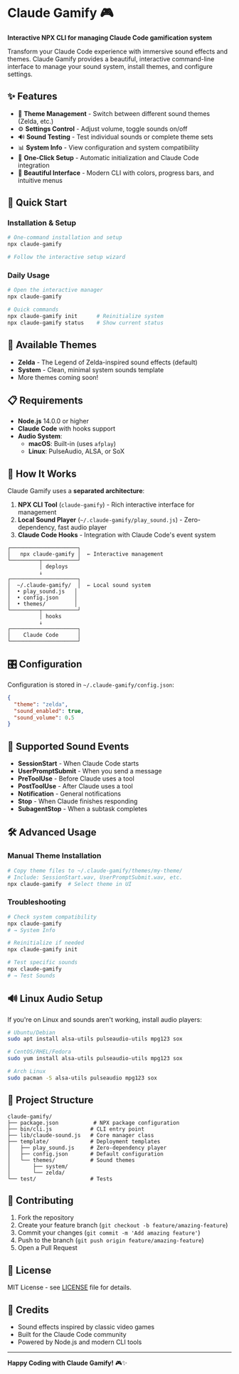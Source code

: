 # Claude Gamify 🎮

**Interactive NPX CLI for managing Claude Code gamification system**

Transform your Claude Code experience with immersive sound effects and themes. Claude Gamify provides a beautiful, interactive command-line interface to manage your sound system, install themes, and configure settings.

## ✨ Features

- 🎵 **Theme Management** - Switch between different sound themes (Zelda, etc.)
- ⚙️ **Settings Control** - Adjust volume, toggle sounds on/off
- 🔊 **Sound Testing** - Test individual sounds or complete theme sets
- 📊 **System Info** - View configuration and system compatibility
- 🚀 **One-Click Setup** - Automatic initialization and Claude Code integration
- 🎨 **Beautiful Interface** - Modern CLI with colors, progress bars, and intuitive menus

## 🚀 Quick Start

### Installation & Setup

```bash
# One-command installation and setup
npx claude-gamify

# Follow the interactive setup wizard
```

### Daily Usage

```bash
# Open the interactive manager
npx claude-gamify

# Quick commands
npx claude-gamify init      # Reinitialize system
npx claude-gamify status    # Show current status
```

## 🎵 Available Themes

- **Zelda** - The Legend of Zelda-inspired sound effects (default)
- **System** - Clean, minimal system sounds template
- More themes coming soon!

## 📋 Requirements

- **Node.js** 14.0.0 or higher
- **Claude Code** with hooks support
- **Audio System**:
  - **macOS**: Built-in (uses `afplay`)
  - **Linux**: PulseAudio, ALSA, or SoX

## 🔧 How It Works

Claude Gamify uses a **separated architecture**:

1. **NPX CLI Tool** (`claude-gamify`) - Rich interactive interface for management
2. **Local Sound Player** (`~/.claude-gamify/play_sound.js`) - Zero-dependency, fast audio player
3. **Claude Code Hooks** - Integration with Claude Code's event system

```
┌─────────────────────┐
│   npx claude-gamify │  ← Interactive management
└─────────┬───────────┘
          │ deploys
          ↓
┌─────────────────────┐
│  ~/.claude-gamify/  │  ← Local sound system
│  • play_sound.js   │
│  • config.json     │
│  • themes/         │
└─────────┬───────────┘
          │ hooks
          ↓
┌─────────────────────┐
│    Claude Code      │
└─────────────────────┘
```

## 🎛️ Configuration

Configuration is stored in `~/.claude-gamify/config.json`:

```json
{
  "theme": "zelda",
  "sound_enabled": true,
  "sound_volume": 0.5
}
```

## 🎯 Supported Sound Events

- **SessionStart** - When Claude Code starts
- **UserPromptSubmit** - When you send a message
- **PreToolUse** - Before Claude uses a tool
- **PostToolUse** - After Claude uses a tool
- **Notification** - General notifications
- **Stop** - When Claude finishes responding
- **SubagentStop** - When a subtask completes

## 🛠️ Advanced Usage

### Manual Theme Installation

```bash
# Copy theme files to ~/.claude-gamify/themes/my-theme/
# Include: SessionStart.wav, UserPromptSubmit.wav, etc.
npx claude-gamify  # Select theme in UI
```

### Troubleshooting

```bash
# Check system compatibility
npx claude-gamify
# → System Info

# Reinitialize if needed
npx claude-gamify init

# Test specific sounds
npx claude-gamify
# → Test Sounds
```

## 🔊 Linux Audio Setup

If you're on Linux and sounds aren't working, install audio players:

```bash
# Ubuntu/Debian
sudo apt install alsa-utils pulseaudio-utils mpg123 sox

# CentOS/RHEL/Fedora
sudo yum install alsa-utils pulseaudio-utils mpg123 sox

# Arch Linux
sudo pacman -S alsa-utils pulseaudio mpg123 sox
```

## 📁 Project Structure

```
claude-gamify/
├── package.json           # NPX package configuration
├── bin/cli.js            # CLI entry point
├── lib/claude-sound.js   # Core manager class
├── template/             # Deployment templates
│   ├── play_sound.js     # Zero-dependency player
│   ├── config.json       # Default configuration
│   └── themes/           # Sound themes
│       ├── system/
│       └── zelda/
└── test/                 # Tests
```

## 🤝 Contributing

1. Fork the repository
2. Create your feature branch (`git checkout -b feature/amazing-feature`)
3. Commit your changes (`git commit -m 'Add amazing feature'`)
4. Push to the branch (`git push origin feature/amazing-feature`)
5. Open a Pull Request

## 📄 License

MIT License - see [LICENSE](LICENSE) file for details.

## 🙏 Credits

- Sound effects inspired by classic video games
- Built for the Claude Code community
- Powered by Node.js and modern CLI tools

---

**Happy Coding with Claude Gamify!** 🎮✨


